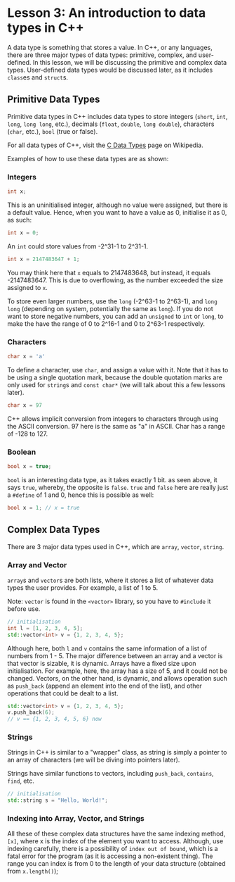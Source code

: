 # Lesson 3: An introduction to data types in C++

A data type is something that stores a value. In C++, or any languages, there are three major types of data types: primitive, complex, and user-defined. In this lesson, we will be discussing the primitive and complex data types. User-defined data types would be discussed later, as it includes `class`es and `struct`s.

## Primitive Data Types
Primitive data types in C++ includes data types to store integers (`short`, `int`, `long`, `long long`, etc.), decimals (`float`, `double`, `long double`), characters (`char`, etc.), `bool` (true or false).

For all data types of C++, visit the [C Data Types](https://en.wikipedia.org/wiki/C_data_types) page on Wikipedia.

Examples of how to use these data types are as shown:

### Integers
```cpp
int x; 
```
This is an uninitialised integer, although no value were assigned, but there is a default value. Hence, when you want to have a value as 0, initialise it as 0, as such:

```cpp
int x = 0;
```

An `int` could store values from -2^31-1 to 2^31-1. 

```cpp
int x = 2147483647 + 1;
```

You may think here that `x` equals to 2147483648, but instead, it equals -2147483647. This is due to overflowing, as the number exceeded the size assigned to `x`.

To store even larger numbers, use the `long` (-2^63-1 to 2^63-1), and `long long` (depending on system, potentially the same as `long`). If you do not want to store negative numbers, you can add an `unsigned` to `int` or `long`, to make the have the range of 0 to 2^16-1 and 0 to 2^63-1 respectively.

### Characters
```cpp
char x = 'a'
```
To define a character, use `char`, and assign a value with it. Note that it has to be using a single quotation mark, because the double quotation marks are only used for `string`s and `const char*` (we will talk about this a few lessons later).

```cpp
char x = 97
```
C++ allows implicit conversion from integers to characters through using the ASCII conversion. 97 here is the same as "a" in ASCII. Char has a range of -128 to 127.

### Boolean
```cpp
bool x = true;
``` 
`bool` is an interesting data type, as it takes exactly 1 bit. as seen above, it says `true`, whereby, the opposite is `false`. `true` and `false` here are really just a `#define` of 1 and 0, hence this is possible as well:
```cpp
bool x = 1; // x = true
```

## Complex Data Types
There are 3 major data types used in C++, which are `array`, `vector`, `string`.

### Array and Vector
`array`s and `vector`s are both lists, where it stores a list of whatever data types the user provides. For example, a list of 1 to 5. 

Note: `vector` is found in the `<vector>` library, so you have to `#include` it before use.

```cpp
// initialisation
int l = [1, 2, 3, 4, 5];
std::vector<int> v = {1, 2, 3, 4, 5};
```
Although here, both `l` and `v` contains the same information of a list of numbers from 1 - 5. The major difference between an array and a vector is that vector is sizable, it is dynamic. Arrays have a fixed size upon initialisation. For example, here, the array has a size of 5, and it could not be changed. Vectors, on the other hand, is dynamic, and allows operation such as `push_back` (append an element into the end of the list), and other operations that could be dealt to a list.
```cpp
std::vector<int> v = {1, 2, 3, 4, 5};
v.push_back(6);
// v == {1, 2, 3, 4, 5, 6} now
```

### Strings
Strings in C++ is similar to a "wrapper" class, as string is simply a pointer to an array of characters (we will be diving into pointers later).

Strings have similar functions to vectors, including `push_back`, `contains`, `find`, etc.
```cpp
// initialisation
std::string s = "Hello, World!";
```

### Indexing into Array, Vector, and Strings

All these of these complex data structures have the same indexing method, `[x]`, where x is the index of the element you want to access. Although, use indexing carefully, there is a possibility of `index out of bound`, which is a fatal error for the program (as it is accessing a non-existent thing). The range you can index is from 0 to the length of your data structure (obtained from `x.length()`);